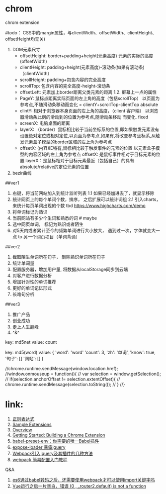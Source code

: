 # chrom
chrom extension

#todo：
CSS中的margin属性，与clientWidth、offsetWidth、clientHeight、offsetHeight均无关)
1. DOM元素尺寸
    * offsetHeight: border+padding+height(元素高度) 元素的实际的高度 (offsetWidth)
    * clientHeight: padding+height(元素高度)-滚动条(如果有滚动条)（clientWidth）
    * scrollHeight: padding+包含内容的完全高度
    * scrollTop: 包含内容的完全高度-height-滚动条
    * offsetLeft: 元素加上border距离父类元素的距离
1.2. 屏幕上一点的属性
    * PageY: 鼠标点距离实际页面的左上角的高度（包括scrollTop） 以页面为参考点,不随滑动条移动而变化 = clientY+scrollTop-clientTop absolute
    * clintY: 相对于浏览器本身页面的左上角的高度，（client 客户端） 以浏览器滑动条此刻的滑动到的位置为参考点,随滑动条移动 而变化. fixed
    * screenX: 电脑桌面的距离
    * layerX: （border）鼠标相比较于当前坐标系的位置,即如果触发元素没有设置绝对定位或相对定位,以页面为参考点,如果有,将改变参考坐标系,从触发元素盒子模型的border区域的左上角为参考点
    * offsetX: (内容)IE特有,鼠标相比较于触发事件的元素的位置 以元素盒子模型的内容区域的左上角为参考点
    offsetX: 是鼠标事件相对于目标元素的位置
    layerX：是鼠标相对于目标元素最近（包括自己）的具有absolute/relative的定位元素的位置
2. bezir曲线

##ver1
1. 右键，将当前网站加入到统计监听列表
1.1 如果已经加进去了，就显示移除
2. 统计网页上的每个单词个数，排序， 之后扩展可以统计词组
2.1 引入charts，来统计每页单词出现的个数  tbd https://www.highcharts.com/demo
3. 将单词标记为熟识
4. 当前网站有多少个生词和熟悉的词 # maybe
4. 选中网页单词， 标记为熟识或者陌生
5. 对5天内或者累计至今的频繁单词进行大小放大， 遇到过一次，字体就变大一点 to 另一个网页项目（单词背诵）

##ver2
1. 截取陌生单词所在句子， 删除熟识单词所在句子
2. 统计单词量
3. 配置服务器，增加用户量, 将数据从localStorage同步到云端
4. 对客户进行数据分析
5. 增加针对性的单词推荐
6. 更好的单词记忆形式
7. 长难句分析

##ver3
1. 推广产品
2. 创业成功
3. 走上人生巅峰
4. ^&^

key: md5net
value: count

key: md5(word)
value: {
    'word': 'word'
    'count': 3,
    'zh': '单词',
    'know': true,
    '句子': []
    '网站': []
}

//chrome.runtime.sendMessage(window.location.href);
//window.onmouseup = function(){
//    var selection = window.getSelection();
//    if(selection.anchorOffset != selection.extentOffset){
//        chrome.runtime.sendMessage(selection.toString());
//    }
//}
<!--
db:
{
    id: md5net
    addCount: 3
    url: ''
    words:  [
        'word': {

        },
        'ok': {

        }
    ]
} -->

# link:
1. [正则表达式](http://blog.csdn.net/kongzhixuan/article/details/50239965)
2. [Sample Extensions](https://developer.chrome.com/extensions/samples)
4. [Overview](https://developer.chrome.com/extensions/overview)
3. [Getting Started: Building a Chrome Extension](https://developer.chrome.com/extensions/getstarted)
4. [babel-preset-env：你需要的唯一Babel插件](https://segmentfault.com/p/1210000008466178)
5. [expose-loader 暴露jquery](https://webpack.js.org/loaders/expose-loader/)
6. [Webpack引入jquery及其插件的几种方法](http://blog.csdn.net/yiifaa/article/details/51916560)
7. [webpack 简易配置入门教程](https://segmentfault.com/a/1190000010844612#articleHeader0)


Q&A
1. [es6通过babel转码之后，还需要使用webpack才可以使用import关键字吗](https://www.2cto.com/kf/201612/573994.html)
2. [Vue运行之后一片空白，错误 (0 , _router2.default) is not a function](https://segmentfault.com/q/1010000007892556)